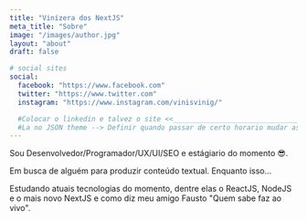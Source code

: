 ```yaml
---
title: "Vinízera dos NextJS"
meta_title: "Sobre"
image: "/images/author.jpg"
layout: "about"
draft: false

# social sites
social:
  facebook: "https://www.facebook.com"
  twitter: "https://www.twitter.com"
  instagram: "https://www.instagram.com/vinisvinig/"

  #Colocar o linkedin e talvez o site <<_______________________________#
  #La no JSON theme --> Definir quando passar de certo horario mudar as cores, talvez um if, se for das 19:00 às 04:30 ficar em cores noturnas.
---
```


Sou Desenvolvedor/Programador/UX/UI/SEO e estágiario do momento 😎.

Em busca de alguém para produzir conteúdo textual. Enquanto isso...

Estudando atuais tecnologias do momento, dentre elas o ReactJS, NodeJS e o mais novo NextJS e como diz meu amigo Fausto \"Quem sabe faz ao vivo\".
